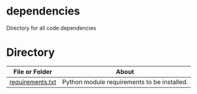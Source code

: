 # dependencies

Directory for all code dependencies

# Directory

| File or Folder | About |
| ---            |  ---  |
| [requirements.txt](./requirements.txt) | Python module requirements to be installed. |